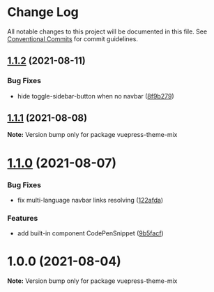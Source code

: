 # Change Log

All notable changes to this project will be documented in this file.
See [Conventional Commits](https://conventionalcommits.org) for commit guidelines.

## [1.1.2](https://github.com/gavinliu6/vuepress-theme-mix/compare/v1.1.1...v1.1.2) (2021-08-11)

### Bug Fixes

- hide toggle-sidebar-button when no navbar ([8f9b279](https://github.com/gavinliu6/vuepress-theme-mix/commit/8f9b279d2fd08cc9637c843954694a548a1d3de1))

## [1.1.1](https://github.com/gavinliu6/vuepress-theme-mix/compare/v1.1.0...v1.1.1) (2021-08-08)

**Note:** Version bump only for package vuepress-theme-mix

# [1.1.0](https://github.com/gavinliu6/vuepress-theme-mix/compare/v1.0.0...v1.1.0) (2021-08-07)

### Bug Fixes

- fix multi-language navbar links resolving ([122afda](https://github.com/gavinliu6/vuepress-theme-mix/commit/122afdac23978f359b52b1d01dfa676d334b935e))

### Features

- add built-in component CodePenSnippet ([9b5facf](https://github.com/gavinliu6/vuepress-theme-mix/commit/9b5facf09e5e260c555ee74fdd5cbc6abd63d438))

# 1.0.0 (2021-08-04)

**Note:** Version bump only for package vuepress-theme-mix
